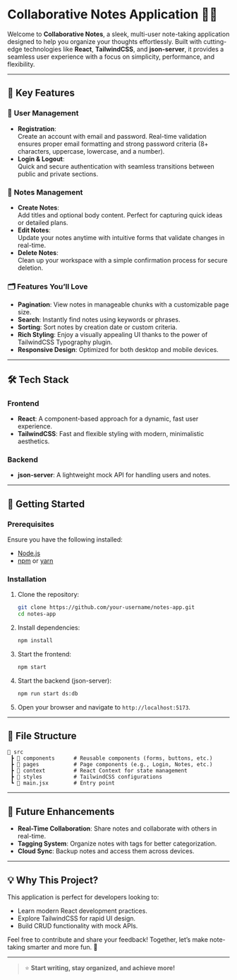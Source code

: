 # Collaborative Notes Application 📓✨  

Welcome to **Collaborative Notes**, a sleek, multi-user note-taking application designed to help you organize your thoughts effortlessly. Built with cutting-edge technologies like **React**, **TailwindCSS**, and **json-server**, it provides a seamless user experience with a focus on simplicity, performance, and flexibility.  

---

## 🌟 Key Features  

### 🔐 **User Management**  
- **Registration**:  
  Create an account with email and password. Real-time validation ensures proper email formatting and strong password criteria (8+ characters, uppercase, lowercase, and a number).  
- **Login & Logout**:  
  Quick and secure authentication with seamless transitions between public and private sections.  

### 📝 **Notes Management**  
- **Create Notes**:  
  Add titles and optional body content. Perfect for capturing quick ideas or detailed plans.  
- **Edit Notes**:  
  Update your notes anytime with intuitive forms that validate changes in real-time.  
- **Delete Notes**:  
  Clean up your workspace with a simple confirmation process for secure deletion.  

### 🗂 **Features You’ll Love**  
- **Pagination**: View notes in manageable chunks with a customizable page size.  
- **Search**: Instantly find notes using keywords or phrases.  
- **Sorting**: Sort notes by creation date or custom criteria.  
- **Rich Styling**: Enjoy a visually appealing UI thanks to the power of TailwindCSS Typography plugin.  
- **Responsive Design**: Optimized for both desktop and mobile devices.  

---

## 🛠 **Tech Stack**  

### Frontend  
- **React**: A component-based approach for a dynamic, fast user experience.  
- **TailwindCSS**: Fast and flexible styling with modern, minimalistic aesthetics.  

### Backend  
- **json-server**: A lightweight mock API for handling users and notes.  

---

## 🚀 Getting Started  

### Prerequisites  
Ensure you have the following installed:  
- [Node.js](https://nodejs.org)  
- [npm](https://www.npmjs.com/) or [yarn](https://yarnpkg.com/)  

### Installation  
1. Clone the repository:  
   ```bash  
   git clone https://github.com/your-username/notes-app.git  
   cd notes-app  
   ```  
2. Install dependencies:  
   ```bash  
   npm install  
   ```  

3. Start the frontend:  
   ```bash  
   npm start  
   ```  

4. Start the backend (json-server):  
   ```bash  
   npm run start ds:db  
   ```  

5. Open your browser and navigate to `http://localhost:5173`.  

---

## 📂 File Structure  

```plaintext  
📂 src  
 ┣ 📂 components      # Reusable components (forms, buttons, etc.)  
 ┣ 📂 pages           # Page components (e.g., Login, Notes, etc.)  
 ┣ 📂 context         # React Context for state management  
 ┣ 📂 styles          # TailwindCSS configurations  
 ┗ 📜 main.jsx        # Entry point  
```  

---

## 🎯 Future Enhancements  
- **Real-Time Collaboration**: Share notes and collaborate with others in real-time.  
- **Tagging System**: Organize notes with tags for better categorization.  
- **Cloud Sync**: Backup notes and access them across devices.  

---

## 💡 Why This Project?  
This application is perfect for developers looking to:  
- Learn modern React development practices.  
- Explore TailwindCSS for rapid UI design.  
- Build CRUD functionality with mock APIs.  

Feel free to contribute and share your feedback! Together, let’s make note-taking smarter and more fun. 🚀  

---

> ⭐ **Start writing, stay organized, and achieve more!**
